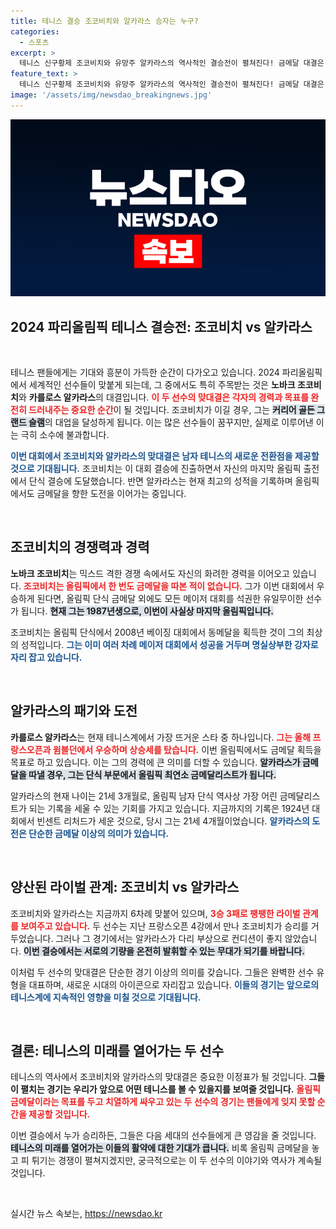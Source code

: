 ```yaml
---
title: 테니스 결승 조코비치와 알카라스 승자는 누구?
categories:
  - 스포츠
excerpt: >
  테니스 신구황제 조코비치와 유망주 알카라스의 역사적인 결승전이 펼쳐진다! 금메달 대결은 조코비치의 커리어 골든 그랜드 슬램과 알카라스의 최연소 챔피언 등극을 좌우할 중요 순간이다. 클릭하여 이 대격돌의 이면을 살펴보세요!
feature_text: >
  테니스 신구황제 조코비치와 유망주 알카라스의 역사적인 결승전이 펼쳐진다! 금메달 대결은 조코비치의 커리어 골든 그랜드 슬램과 알카라스의 최연소 챔피언 등극을 좌우할 중요 순간이다. 클릭하여 이 대격돌의 이면을 살펴보세요!
image: '/assets/img/newsdao_breakingnews.jpg'
---
```


<p><img src="/assets/img/newsdao_breakingnews.jpg" alt="flaretime 속보" /></p>

<h2 data-ke-size="size26">2024 파리올림픽 테니스 결승전: 조코비치 vs 알카라스</h2>

<p data-ke-size="size16">&nbsp;</p> 

<p>테니스 팬들에게는 기대와 흥분이 가득한 순간이 다가오고 있습니다. 2024 파리올림픽에서 세계적인 선수들이 맞붙게 되는데, 그 중에서도 특히 주목받는 것은 <b>노바크 조코비치</b>와 <b>카를로스 알카라스</b>의 대결입니다. <b><span style="color: #ee2323;">이 두 선수의 맞대결은 각자의 경력과 목표를 완전히 드러내주는 중요한 순간</span></b>이 될 것입니다. 조코비치가 이길 경우, 그는 <b><span style="background-color: #21538527;">커리어 골든 그랜드 슬램</span></b>의 대업을 달성하게 됩니다. 이는 많은 선수들이 꿈꾸지만, 실제로 이루어낸 이는 극히 소수에 불과합니다. </p>

<p><b><span style="color: #1a5490;">이번 대회에서 조코비치와 알카라스의 맞대결은 남자 테니스의 새로운 전환점을 제공할 것으로 기대됩니다.</span></b> 조코비치는 이 대회 결승에 진출하면서 자신의 마지막 올림픽 출전에서 단식 결승에 도달했습니다. 반면 알카라스는 현재 최고의 성적을 기록하며 올림픽에서도 금메달을 향한 도전을 이어가는 중입니다. </p>

<p data-ke-size="size16">&nbsp;</p>

<h2 data-ke-size="size26">조코비치의 경쟁력과 경력</h2>

<p><b>노바크 조코비치</b>는 믹스드 격한 경쟁 속에서도 자신의 화려한 경력을 이어오고 있습니다. <b><span style="color: #ee2323;">조코비치는 올림픽에서 한 번도 금메달을 따본 적이 없습니다.</span></b> 그가 이번 대회에서 우승하게 된다면, 올림픽 단식 금메달 외에도 모든 메이저 대회를 석권한 유일무이한 선수가 됩니다. <b><span style="background-color: #21538527;">현재 그는 1987년생으로, 이번이 사실상 마지막 올림픽입니다.</span></b> </p>

<p>조코비치는 올림픽 단식에서 2008년 베이징 대회에서 동메달을 획득한 것이 그의 최상의 성적입니다. <b><span style="color: #1a5490;">그는 이미 여러 차례 메이저 대회에서 성공을 거두며 명실상부한 강자로 자리 잡고 있습니다.</span></b> </p>

<p data-ke-size="size16">&nbsp;</p>

<h2 data-ke-size="size26">알카라스의 패기와 도전</h2>

<p><b>카를로스 알카라스</b>는 현재 테니스계에서 가장 뜨거운 스타 중 하나입니다. <b><span style="color: #ee2323;">그는 올해 프랑스오픈과 윔블던에서 우승하며 상승세를 탔습니다.</span></b> 이번 올림픽에서도 금메달 획득을 목표로 하고 있습니다. 이는 그의 경력에 큰 의미를 더할 수 있습니다. <b><span style="background-color: #21538527;">알카라스가 금메달을 따낼 경우, 그는 단식 부문에서 올림픽 최연소 금메달리스트가 됩니다.</span></b></p>

<p>알카라스의 현재 나이는 21세 3개월로, 올림픽 남자 단식 역사상 가장 어린 금메달리스트가 되는 기록을 세울 수 있는 기회를 가지고 있습니다. 지금까지의 기록은 1924년 대회에서 빈센트 리처드가 세운 것으로, 당시 그는 21세 4개월이었습니다. <b><span style="color: #1a5490;">알카라스의 도전은 단순한 금메달 이상의 의미가 있습니다.</span></b> </p>

<p data-ke-size="size16">&nbsp;</p>

<h2 data-ke-size="size26">양산된 라이벌 관계: 조코비치 vs 알카라스</h2>

<p>조코비치와 알카라스는 지금까지 6차례 맞붙어 있으며, <b><span style="color: #ee2323;">3승 3패로 팽팽한 라이벌 관계를 보여주고 있습니다.</span></b> 두 선수는 지난 프랑스오픈 4강에서 만나 조코비치가 승리를 거두었습니다. 그러나 그 경기에서는 알카라스가 다리 부상으로 컨디션이 좋지 않았습니다. <b><span style="background-color: #21538527;">이번 결승에서는 서로의 기량을 온전히 발휘할 수 있는 무대가 되기를 바랍니다.</span></b></p>

<p>이처럼 두 선수의 맞대결은 단순한 경기 이상의 의미를 갖습니다. 그들은 완벽한 선수 유형을 대표하며, 새로운 시대의 아이콘으로 자리잡고 있습니다. <b><span style="color: #1a5490;">이들의 경기는 앞으로의 테니스계에 지속적인 영향을 미칠 것으로 기대됩니다.</span></b></p>

<p data-ke-size="size16">&nbsp;</p>

<h2 data-ke-size="size26">결론: 테니스의 미래를 열어가는 두 선수</h2>

<p>테니스의 역사에서 조코비치와 알카라스의 맞대결은 중요한 이정표가 될 것입니다. <b>그들이 펼치는 경기는 우리가 앞으로 어떤 테니스를 볼 수 있을지를 보여줄 것입니다.</b> <b><span style="color: #ee2323;">올림픽 금메달이라는 목표를 두고 치열하게 싸우고 있는 두 선수의 경기는 팬들에게 잊지 못할 순간을 제공할 것입니다.</span></b> </p>

<p>이번 결승에서 누가 승리하든, 그들은 다음 세대의 선수들에게 큰 영감을 줄 것입니다. <b><span style="background-color: #21538527;">테니스의 미래를 열어가는 이들의 활약에 대한 기대가 큽니다.</span></b> 비록 올림픽 금메달을 놓고 피 튀기는 경쟁이 펼쳐지겠지만, 궁극적으로는 이 두 선수의 이야기와 역사가 계속될 것입니다. </p>

<p data-ke-size="size16">&nbsp;</p>
실시간 뉴스 속보는, <a href="https://newsdao.kr" rel="dofollow">https://newsdao.kr</a>


